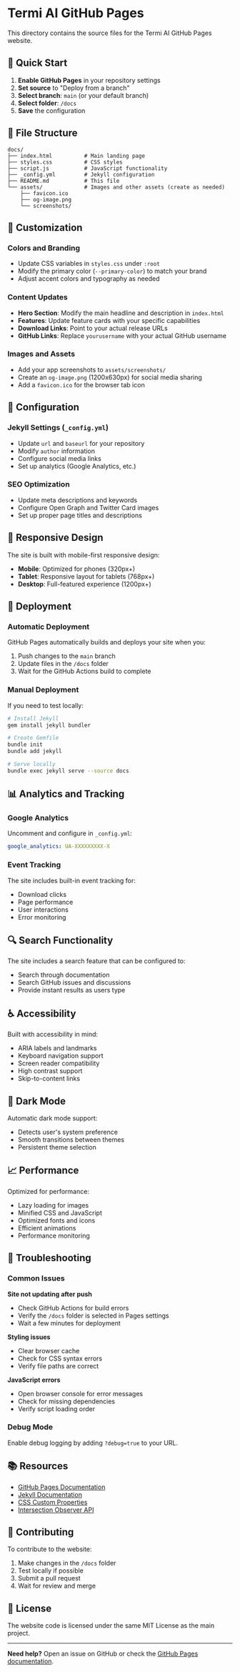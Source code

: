 # Termi AI GitHub Pages

This directory contains the source files for the Termi AI GitHub Pages website.

## 🚀 Quick Start

1. **Enable GitHub Pages** in your repository settings
2. **Set source** to "Deploy from a branch"
3. **Select branch**: `main` (or your default branch)
4. **Select folder**: `/docs`
5. **Save** the configuration

## 📁 File Structure

```
docs/
├── index.html          # Main landing page
├── styles.css          # CSS styles
├── script.js           # JavaScript functionality
├── _config.yml         # Jekyll configuration
├── README.md           # This file
└── assets/             # Images and other assets (create as needed)
    ├── favicon.ico
    ├── og-image.png
    └── screenshots/
```

## 🎨 Customization

### Colors and Branding

- Update CSS variables in `styles.css` under `:root`
- Modify the primary color (`--primary-color`) to match your brand
- Adjust accent colors and typography as needed

### Content Updates

- **Hero Section**: Modify the main headline and description in `index.html`
- **Features**: Update feature cards with your specific capabilities
- **Download Links**: Point to your actual release URLs
- **GitHub Links**: Replace `yourusername` with your actual GitHub username

### Images and Assets

- Add your app screenshots to `assets/screenshots/`
- Create an `og-image.png` (1200x630px) for social media sharing
- Add a `favicon.ico` for the browser tab icon

## 🔧 Configuration

### Jekyll Settings (`_config.yml`)

- Update `url` and `baseurl` for your repository
- Modify `author` information
- Configure social media links
- Set up analytics (Google Analytics, etc.)

### SEO Optimization

- Update meta descriptions and keywords
- Configure Open Graph and Twitter Card images
- Set up proper page titles and descriptions

## 📱 Responsive Design

The site is built with mobile-first responsive design:

- **Mobile**: Optimized for phones (320px+)
- **Tablet**: Responsive layout for tablets (768px+)
- **Desktop**: Full-featured experience (1200px+)

## 🚀 Deployment

### Automatic Deployment

GitHub Pages automatically builds and deploys your site when you:

1. Push changes to the `main` branch
2. Update files in the `/docs` folder
3. Wait for the GitHub Actions build to complete

### Manual Deployment

If you need to test locally:

```bash
# Install Jekyll
gem install jekyll bundler

# Create Gemfile
bundle init
bundle add jekyll

# Serve locally
bundle exec jekyll serve --source docs
```

## 📊 Analytics and Tracking

### Google Analytics

Uncomment and configure in `_config.yml`:

```yaml
google_analytics: UA-XXXXXXXXX-X
```

### Event Tracking

The site includes built-in event tracking for:

- Download clicks
- Page performance
- User interactions
- Error monitoring

## 🔍 Search Functionality

The site includes a search feature that can be configured to:

- Search through documentation
- Search GitHub issues and discussions
- Provide instant results as users type

## ♿ Accessibility

Built with accessibility in mind:

- ARIA labels and landmarks
- Keyboard navigation support
- Screen reader compatibility
- High contrast support
- Skip-to-content links

## 🌙 Dark Mode

Automatic dark mode support:

- Detects user's system preference
- Smooth transitions between themes
- Persistent theme selection

## 📈 Performance

Optimized for performance:

- Lazy loading for images
- Minified CSS and JavaScript
- Optimized fonts and icons
- Efficient animations
- Performance monitoring

## 🐛 Troubleshooting

### Common Issues

**Site not updating after push**

- Check GitHub Actions for build errors
- Verify the `/docs` folder is selected in Pages settings
- Wait a few minutes for deployment

**Styling issues**

- Clear browser cache
- Check for CSS syntax errors
- Verify file paths are correct

**JavaScript errors**

- Open browser console for error messages
- Check for missing dependencies
- Verify script loading order

### Debug Mode

Enable debug logging by adding `?debug=true` to your URL.

## 📚 Resources

- [GitHub Pages Documentation](https://docs.github.com/en/pages)
- [Jekyll Documentation](https://jekyllrb.com/docs/)
- [CSS Custom Properties](https://developer.mozilla.org/en-US/docs/Web/CSS/Using_CSS_custom_properties)
- [Intersection Observer API](https://developer.mozilla.org/en-US/docs/Web/API/Intersection_Observer_API)

## 🤝 Contributing

To contribute to the website:

1. Make changes in the `/docs` folder
2. Test locally if possible
3. Submit a pull request
4. Wait for review and merge

## 📄 License

The website code is licensed under the same MIT License as the main project.

---

**Need help?** Open an issue on GitHub or check the [GitHub Pages documentation](https://docs.github.com/en/pages).
